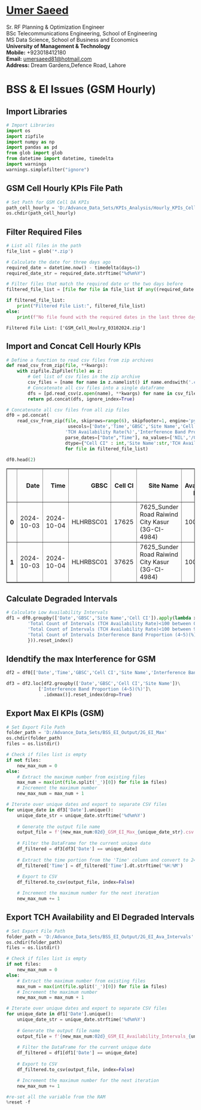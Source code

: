 #  [Umer Saeed](https://www.linkedin.com/in/engumersaeed/)
Sr. RF Planning & Optimization Engineer<br>
BSc Telecommunications Engineering, School of Engineering<br>
MS Data Science, School of Business and Economics<br>
**University of Management & Technology**<br>
**Mobile:**     +923018412180<br>
**Email:**  umersaeed81@hotmail.com<br>
**Address:** Dream Gardens,Defence Road, Lahore<br>

# BSS & EI Issues (GSM Hourly)

## Import Libraries


```python
# Import Libraries
import os
import zipfile
import numpy as np
import pandas as pd
from glob import glob
from datetime import datetime, timedelta
import warnings
warnings.simplefilter("ignore")
```

## GSM Cell Hourly KPIs File Path


```python
# Set Path for GSM Cell DA KPIs
path_cell_hourly = 'D:/Advance_Data_Sets/KPIs_Analysis/Hourly_KPIs_Cell_Level/GSM'
os.chdir(path_cell_hourly)
```

## Filter Required Files


```python
# List all files in the path
file_list = glob('*.zip')

# Calculate the date for three days ago
required_date = datetime.now() - timedelta(days=1)
required_date_str = required_date.strftime("%d%m%Y")

# Filter files that match the required date or the two days before
filtered_file_list = [file for file in file_list if any((required_date + timedelta(days=i)).strftime("%d%m%Y") in file for i in range(1))]

if filtered_file_list:
    print("Filtered File List:", filtered_file_list)
else:
    print(f"No file found with the required dates in the last three days.")
```

    Filtered File List: ['GSM_Cell_Houlry_03102024.zip']
    

## Import and Concat Cell Hourly KPIs


```python
# Define a function to read csv files from zip archives
def read_csv_from_zip(file, **kwargs):
    with zipfile.ZipFile(file) as z:
        # Get list of csv files in the zip archive
        csv_files = [name for name in z.namelist() if name.endswith('.csv')]
        # Concatenate all csv files into a single dataframe
        dfs = [pd.read_csv(z.open(name), **kwargs) for name in csv_files]
        return pd.concat(dfs, ignore_index=True)
```


```python
# Concatenate all csv files from all zip files
df0 = pd.concat(
    read_csv_from_zip(file, skiprows=range(6), skipfooter=1, engine='python',
                       usecols=['Date','Time','GBSC','Site Name','Cell CI',\
                      'TCH Availability Rate(%)','Interference Band Proportion (4~5)(%)'],
                      parse_dates=["Date","Time"], na_values=['NIL','/0'],
                      dtype={"Cell CI" : int,'Site Name':str,'TCH Availability Rate(%)':float})\
                      for file in filtered_file_list)
```


```python
df0.head(2)
```




<div>
<style scoped>
    .dataframe tbody tr th:only-of-type {
        vertical-align: middle;
    }

    .dataframe tbody tr th {
        vertical-align: top;
    }

    .dataframe thead th {
        text-align: right;
    }
</style>
<table border="1" class="dataframe">
  <thead>
    <tr style="text-align: right;">
      <th></th>
      <th>Date</th>
      <th>Time</th>
      <th>GBSC</th>
      <th>Cell CI</th>
      <th>Site Name</th>
      <th>TCH Availability Rate(%)</th>
      <th>Interference Band Proportion (4~5)(%)</th>
    </tr>
  </thead>
  <tbody>
    <tr>
      <th>0</th>
      <td>2024-10-03</td>
      <td>2024-10-04</td>
      <td>HLHRBSC01</td>
      <td>17625</td>
      <td>7625_Sunder Road Raiwind City Kasur (3G-CI-4984)</td>
      <td>100.0</td>
      <td>0.0289</td>
    </tr>
    <tr>
      <th>1</th>
      <td>2024-10-03</td>
      <td>2024-10-04</td>
      <td>HLHRBSC01</td>
      <td>37625</td>
      <td>7625_Sunder Road Raiwind City Kasur (3G-CI-4984)</td>
      <td>100.0</td>
      <td>0.0000</td>
    </tr>
  </tbody>
</table>
</div>



## Calculate Degraded Intervals


```python
# Calculate Low Availability Intervals
df1 = df0.groupby(['Date','GBSC','Site Name','Cell CI']).apply(lambda x: pd.Series({
        'Total Count of Intervals (TCH Availability Rate)<100 between 0:00-23:00': (x['TCH Availability Rate(%)'].lt(100)).sum(),
        'Total Count of Intervals (TCH Availability Rate)<100 between 9:00-21:00': (x.set_index("Time").between_time('9:00', '21:00')['TCH Availability Rate(%)'].lt(100)).sum(),
        'Total Count of Intervals Interference Band Proportion (4~5)(%)>10': (x['Interference Band Proportion (4~5)(%)'].ge(10)).sum()
        })).reset_index()
```

## Idendtify the max Interference for GSM


```python
df2 = df0[['Date','Time','GBSC','Cell CI','Site Name','Interference Band Proportion (4~5)(%)']].dropna().reset_index(drop=True)
```


```python
df3 = df2.loc[df2.groupby(['Date','GBSC','Cell CI','Site Name'])\
            ['Interference Band Proportion (4~5)(%)']\
              .idxmax()].reset_index(drop=True)
```

## Export Max EI KPIs (GSM)


```python
# Set Export File Path
folder_path = 'D:/Advance_Data_Sets/BSS_EI_Output/2G_EI_Max'
os.chdir(folder_path)
files = os.listdir()

# Check if files list is empty
if not files:
    new_max_num = 0
else:
    # Extract the maximum number from existing files
    max_num = max(int(file.split('_')[0]) for file in files)
    # Increment the maximum number
    new_max_num = max_num + 1

# Iterate over unique dates and export to separate CSV files
for unique_date in df3['Date'].unique():
    unique_date_str = unique_date.strftime('%d%m%Y')
    
    # Generate the output file name
    output_file = f'{new_max_num:02d}_GSM_EI_Max_{unique_date_str}.csv'
    
    # Filter the DataFrame for the current unique date
    df_filtered = df3[df3['Date'] == unique_date]
    
    # Extract the time portion from the 'Time' column and convert to 24-hour format
    df_filtered['Time'] = df_filtered['Time'].dt.strftime('%H:%M')
    
    # Export to CSV
    df_filtered.to_csv(output_file, index=False)

    # Increment the maximum number for the next iteration
    new_max_num += 1
```

## Export TCH Availability and EI Degraded Intervals


```python
# Set Export File Path
folder_path = 'D:/Advance_Data_Sets/BSS_EI_Output/2G_EI_Ava_Intervals'
os.chdir(folder_path)
files = os.listdir()

# Check if files list is empty
if not files:
    new_max_num = 0
else:
    # Extract the maximum number from existing files
    max_num = max(int(file.split('_')[0]) for file in files)
    # Increment the maximum number
    new_max_num = max_num + 1

# Iterate over unique dates and export to separate CSV files
for unique_date in df1['Date'].unique():
    unique_date_str = unique_date.strftime('%d%m%Y')
    
    # Generate the output file name
    output_file = f'{new_max_num:02d}_GSM_EI_Availability_Intervals_{unique_date_str}.csv'
    
    # Filter the DataFrame for the current unique date
    df_filtered = df1[df1['Date'] == unique_date]
        
    # Export to CSV
    df_filtered.to_csv(output_file, index=False)

    # Increment the maximum number for the next iteration
    new_max_num += 1
```


```python
#re-set all the variable from the RAM
%reset -f
```
